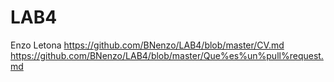 # LAB4

Enzo Letona 
https://github.com/BNenzo/LAB4/blob/master/CV.md
https://github.com/BNenzo/LAB4/blob/master/Que%es%un%pull%request.md